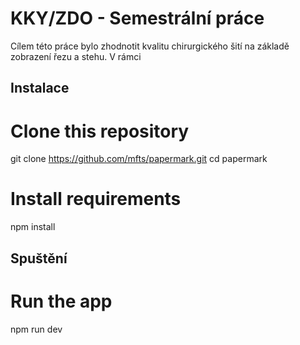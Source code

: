 # KKY/ZDO - Semestrální práce

Cílem této práce bylo zhodnotit kvalitu chirurgického šití na základě zobrazení řezu a stehu. V rámci

## Instalace

<!-- start:code block -->
# Clone this repository
git clone https://github.com/mfts/papermark.git
cd papermark

# Install requirements
npm install
<!-- end:code block -->

## Spuštění

<!-- start:code block -->

# Run the app
npm run dev

<!-- end:code block -->
